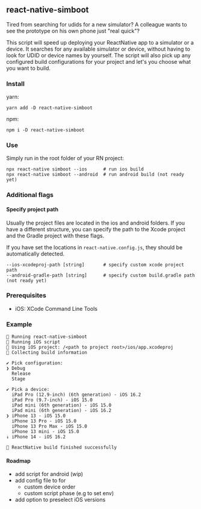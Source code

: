 ## react-native-simboot

Tired from searching for udids for a new simulator? A colleague wants to see the prototype on his own phone just "real quick"?

This script will speed up deploying your ReactNative app to a simulator or a device.
It searches for any available simulator or device, without having to look for UDID or device names by yourself.
The script will also pick up any configured build configurations for your project and let's you choose what you want to build.

### Install

yarn:

```
yarn add -D react-native-simboot
```

npm:

```
npm i -D react-native-simboot
```

### Use

Simply run in the root folder of your RN project:

```
npx react-native simboot --ios      # run ios build
npx react-native simboot --android  # run android build (not ready yet)
```

### Additional flags

#### Specify project path

Usually the project files are located in the ios and android folders. If you have a different structure, you can specify the path to the Xcode project and the Gradle project with these flags.

If you have set the locations in `react-native.config.js`, they should be automatically detected.

```
--ios-xcodeproj-path [string]       # specify custom xcode project path
--android-gradle-path [string]      # specify custom build.gradle path (not ready yet)
```

### Prerequisites

- iOS: XCode Command Line Tools

### Example

```
🏃 Running react-native-simboot
🍏 Running iOS script
🍏 Using iOS project: /<path to project root>/ios/app.xcodeproj
👀 Collecting build information

✔ Pick configuration:
❯ Debug
  Release
  Stage

✔ Pick a device:
  iPad Pro (12.9-inch) (6th generation) - iOS 16.2
  iPad Pro (9.7-inch) - iOS 15.0
  iPad mini (6th generation) - iOS 15.0
  iPad mini (6th generation) - iOS 16.2
❯ iPhone 13 - iOS 15.0
  iPhone 13 Pro - iOS 15.0
  iPhone 13 Pro Max - iOS 15.0
  iPhone 13 mini - iOS 15.0
↓ iPhone 14 - iOS 16.2

🚀 ReactNative build finished successfully
```

#### Roadmap

- add script for android (wip)
- add config file to for
  - custom device order
  - custom script phase (e.g to set env)
- add option to preselect iOS versions
